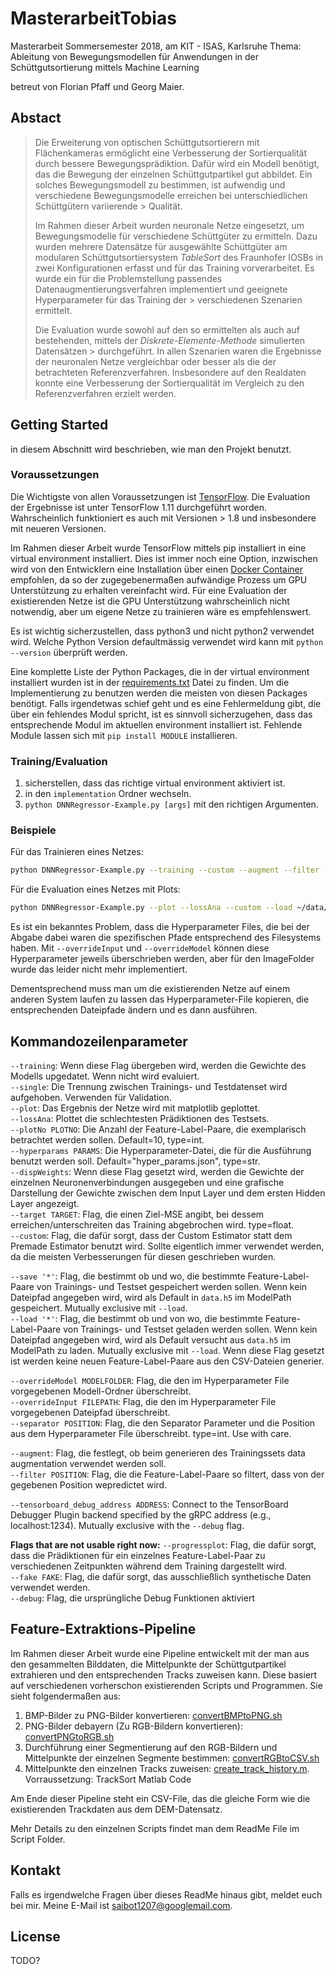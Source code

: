 # MasterarbeitTobias
Masterarbeit Sommersemester 2018, am KIT - ISAS, Karlsruhe
Thema: Ableitung von Bewegungsmodellen für Anwendungen in der Schüttgutsortierung mittels Machine Learning

betreut von Florian Pfaff und Georg Maier.

## Abstact 
> Die Erweiterung von optischen Schüttgutsortierern mit Flächenkameras ermöglicht eine Verbesserung der Sortierqualität durch bessere Bewegungsprädiktion.
> Dafür wird ein Modell benötigt, das die Bewegung der einzelnen Schüttgutpartikel gut abbildet.
> Ein solches Bewegungsmodell zu bestimmen, ist aufwendig und verschiedene Bewegungsmodelle erreichen bei unterschiedlichen Schüttgütern variierende > Qualität.
> 
> Im Rahmen dieser Arbeit wurden neuronale Netze eingesetzt, um Bewegungsmodelle für verschiedene Schüttgüter zu ermitteln.
> Dazu wurden mehrere Datensätze für ausgewählte Schüttgüter 
> am modularen Schüttgutsortiersystem _TableSort_ des Fraunhofer IOSBs in zwei Konfigurationen erfasst und für das Training vorverarbeitet.
> Es wurde ein für die Problemstellung passendes Datenaugmentierungsverfahren implementiert und geeignete Hyperparameter für das Training der > verschiedenen Szenarien ermittelt.
> 
> Die Evaluation wurde sowohl auf den so ermittelten als auch auf bestehenden, mittels der _Diskrete-Elemente-Methode_ simulierten Datensätzen > durchgeführt.
> In allen Szenarien waren die Ergebnisse der neuronalen Netze vergleichbar oder besser als die der betrachteten Referenzverfahren.
> Insbesondere auf den Realdaten konnte eine Verbesserung der Sortierqualität im Vergleich zu den Referenzverfahren erzielt werden. 

## Getting Started

in diesem Abschnitt wird beschrieben, wie man den Projekt benutzt.

### Voraussetzungen

Die Wichtigste von allen Voraussetzungen ist [TensorFlow](https://www.tensorflow.org/).
Die Evaluation der Ergebnisse ist unter TensorFlow 1.11 durchgeführt worden.
Wahrscheinlich funktioniert es auch mit Versionen > 1.8 und insbesondere mit neueren Versionen. 

Im Rahmen dieser Arbeit wurde TensorFlow mittels pip installiert in eine virtual environment installiert.
Dies ist immer noch eine Option, inzwischen wird von den Entwicklern eine Installation über einen [Docker Container](https://www.tensorflow.org/install/docker) empfohlen, 
da so der zugegebenermaßen aufwändige Prozess um GPU Unterstützung zu erhalten vereinfacht wird.
Für eine Evaluation der existierenden Netze ist die GPU Unterstützung wahrscheinlich nicht notwendig, 
aber um eigene Netze zu trainieren wäre es empfehlenswert.

Es ist wichtig sicherzustellen, dass python3 und nicht python2 verwendet wird.
Welche Python Version defaultmässig verwendet wird kann mit `python --version` überprüft werden.

Eine komplette Liste der Python Packages, die in der virtual environment installiert wurden ist in der [requirements.txt](implementation/requirements-gpu-upgraded.txt) Datei zu finden.
Um die Implementierung zu benutzen werden die meisten von diesen Packages benötigt.
Falls irgendetwas schief geht und es eine Fehlermeldung gibt, die über ein fehlendes Modul spricht, ist es sinnvoll sicherzugehen, dass das entsprechende Modul im aktuellen environment installiert ist.
Fehlende Module lassen sich mit `pip install MODULE` installieren.



### Training/Evaluation

1. sicherstellen, dass das richtige virtual environment aktiviert ist.
2. in den `implementation` Ordner wechseln.
3.  `python DNNRegressor-Example.py [args]` mit den richtigen Argumenten. 


### Beispiele

Für das Trainieren eines Netzes:
```bash
python DNNRegressor-Example.py --training --custom --augment --filter --save ~/data/pfefferRutscheSeparator-FS5-filterAugm-750Distance.h5 --hyperparams ~/filteredParticles-Real-Pfeffer-Rutsche-final.json --overrideModel ~/models/Separator/pfefferRutscheSeparator 2>&1 | tee -a ~/logs/RealPfeffer_Rutsche_Final.txt
```


Für die Evaluation eines Netzes mit Plots:
```bash
python DNNRegressor-Example.py --plot --lossAna --custom --load ~/data/pfefferRutscheSeparator-FS5-filterAugm-750Distance.h5 --hyperparams ~/filteredParticles-Real-Pfeffer-Rutsche-final.json --overrideModel ~/models/Separator/pfefferRutscheSeparator 2>&1 | tee -a ~/logs/RealPfeffer_Rutsche_Final.txt
```
Es ist ein bekanntes Problem, dass die Hyperparameter Files, die bei der Abgabe dabei waren die spezifischen Pfade entsprechend des Filesystems haben.
Mit `--overrideInput` und `--overrideModel` können diese Hyperparameter jeweils überschrieben werden, aber für den ImageFolder wurde das leider nicht mehr implementiert.

Dementsprechend muss man um die existierenden Netze auf einem anderen System laufen zu lassen das Hyperparameter-File kopieren, die entsprechenden Dateipfade ändern und es dann ausführen.



## Kommandozeilenparameter


`--training`: Wenn diese Flag übergeben wird, werden die Gewichte des Modells upgedatet. Wenn nicht wird evaluiert.<br/>
`--single`: Die Trennung zwischen Trainings- und Testdatenset wird aufgehoben. Verwenden für Validation. <br/>
`--plot`: Das Ergebnis der Netze wird mit matplotlib geplottet.<br/>
`--lossAna`: Plottet die schlechtesten Prädiktionen des Testsets.<br/>
`--plotNo PLOTNO`: Die Anzahl der Feature-Label-Paare, die exemplarisch betrachtet werden sollen. Default=10, type=int.<br/>
`--hyperparams PARAMS`: Die Hyperparameter-Datei, die für die Ausführung benutzt werden soll. Default="hyper_params.json", type=str.<br/>
`--dispWeights`: Wenn diese Flag gesetzt wird, werden die Gewichte der einzelnen Neuronenverbindungen ausgegeben und eine grafische Darstellung der Gewichte zwischen dem Input Layer und dem ersten Hidden Layer angezeigt.<br/>
`--target TARGET`: Flag, die einen Ziel-MSE angibt, bei dessem erreichen/unterschreiten das Training abgebrochen wird. type=float.<br/>
`--custom`: Flag, die dafür sorgt, dass der Custom Estimator statt dem Premade Estimator benutzt wird. Sollte eigentlich immer verwendet werden, da die meisten Verbesserungen für diesen geschrieben wurden. 


`--save '*'`: Flag, die bestimmt ob und wo, die bestimmte Feature-Label-Paare von Trainings- und Testset gespeichert werden sollen. Wenn kein Dateipfad angegeben wird, wird als Default in `data.h5` im ModelPath gespeichert. Mutually exclusive mit `--load`.<br/>
`--load '*'`: Flag, die bestimmt ob und von wo, die bestimmte Feature-Label-Paare von Trainings- und Testset geladen werden sollen. Wenn kein Dateipfad angegeben wird, wird als Default versucht aus `data.h5` im ModelPath zu laden. Mutually exclusive mit `--load`. Wenn diese Flag gesetzt ist werden keine neuen Feature-Label-Paare aus den CSV-Dateien generier.<br/>


`--overrideModel MODELFOLDER`: Flag, die den im Hyperparameter File vorgegebenen Modell-Ordner überschreibt. <br/>
`--overrideInput FILEPATH`: Flag, die den im Hyperparameter File vorgegebenen Dateipfad überschreibt. <br/>
`--separator POSITION`: Flag, die den Separator Parameter und die Position aus dem Hyperparameter File überschreibt. type=int. Use with care.

`--augment`: Flag, die festlegt, ob beim generieren des Trainingssets data augmentation verwendet werden soll.<br/>
`--filter POSITION`: Flag, die die Feature-Label-Paare so filtert, dass von der gegebenen Position wepredictet wird.<br/>

`--tensorboard_debug_address ADDRESS`: Connect to the TensorBoard Debugger Plugin backend specified by the gRPC address (e.g., localhost:1234). Mutually exclusive with the `--debug` flag.<br/>



**Flags that are not usable right now:**
`--progressplot`: Flag, die dafür sorgt, dass die Prädiktionen für ein einzelnes Feature-Label-Paar zu verschiedenen Zeitpunkten während dem Training dargestellt wird.<br/>
`--fake FAKE`: Flag, die dafür sorgt, das ausschließlich synthetische Daten verwendet werden.<br/>
`--debug`: Flag, die ursprüngliche Debug Funktionen aktiviert<br/>



## Feature-Extraktions-Pipeline

Im Rahmen dieser Arbeit wurde eine Pipeline entwickelt mit der man aus den gesammelten Bilddaten, die Mittelpunkte der Schüttgutpartikel extrahieren und den entsprechenden Tracks zuweisen kann.
Diese basiert auf verschiedenen vorherschon existierenden Scripts und Programmen.
Sie sieht folgendermaßen aus:

1. BMP-Bilder zu PNG-Bilder konvertieren: [convertBMPtoPNG.sh](scripts/convertBMPtoPNG.sh)
2. PNG-Bilder debayern (Zu RGB-Bildern konvertieren): [convertPNGtoRGB.sh](scripts/convertPNGtoRGB.sh)
3. Durchführung einer Segmentierung auf den RGB-Bildern und Mittelpunkte der einzelnen Segmente bestimmen: [convertRGBtoCSV.sh](scripts/convertRGBtoCSV.sh)
4. Mittelpunkte den einzelnen Tracks zuweisen: [create_track_history.m](scripts/create_track_history.m). Vorraussetzung: TrackSort Matlab Code

Am Ende dieser Pipeline steht ein CSV-File, das die gleiche Form wie die existierenden Trackdaten aus dem DEM-Datensatz.

Mehr Details zu den einzelnen Scripts findet man dem ReadMe File im Script Folder.


## Kontakt

Falls es irgendwelche Fragen über dieses ReadMe hinaus gibt, meldet euch bei mir. Meine E-Mail ist <saibot1207@googlemail.com>.

## License

TODO?

